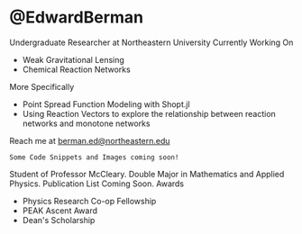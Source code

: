 # @EdwardBerman
Undergraduate Researcher at Northeastern University Currently Working On
+ Weak Gravitational Lensing
+ Chemical Reaction Networks

More Specifically
+  Point Spread Function Modeling with Shopt.jl
+   Using Reaction Vectors to explore the relationship between reaction networks and monotone networks

Reach me at berman.ed@northeastern.edu

```
Some Code Snippets and Images coming soon!
```
Student of Professor McCleary. Double Major in Mathematics and Applied Physics. Publication List Coming Soon.
Awards
+ Physics Research Co-op Fellowship
+ PEAK Ascent Award
+ Dean's Scholarship
